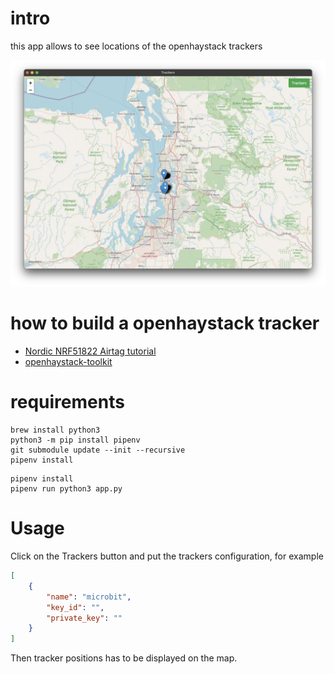 # intro

this app allows to see locations of the openhaystack trackers

![](img/b4add158-6f94-4d46-90cd-4ab8b51f82df.webp)

# how to build a openhaystack tracker

- [Nordic NRF51822 Airtag tutorial](https://dzianisv.github.io/notes/Embedded/Nordic-NRF51822-Airtag.html)
- [openhaystack-toolkit](https://github.com/dzianisv/openhaystack-toolkit)

# requirements

```shell
brew install python3
python3 -m pip install pipenv
git submodule update --init --recursive
pipenv install
```


```shell
pipenv install
pipenv run python3 app.py
```

# Usage

Click on the Trackers button and put the trackers configuration, for example
```json
[
    {
        "name": "microbit",
        "key_id": "",
        "private_key": ""
    }
]
```

Then tracker positions has to be displayed on the map.
